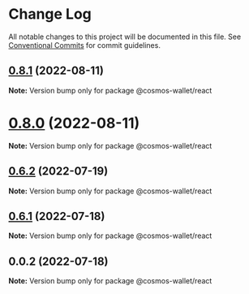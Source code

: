 # Change Log

All notable changes to this project will be documented in this file.
See [Conventional Commits](https://conventionalcommits.org) for commit guidelines.

## [0.8.1](https://github.com/cosmology-tech/cosmos-wallet/compare/@cosmos-wallet/react@0.8.0...@cosmos-wallet/react@0.8.1) (2022-08-11)

**Note:** Version bump only for package @cosmos-wallet/react





# [0.8.0](https://github.com/cosmology-tech/cosmos-wallet/compare/@cosmos-wallet/react@0.6.2...@cosmos-wallet/react@0.8.0) (2022-08-11)

**Note:** Version bump only for package @cosmos-wallet/react





## [0.6.2](https://github.com/cosmology-tech/cosmos-wallet/compare/@cosmos-wallet/react@0.6.1...@cosmos-wallet/react@0.6.2) (2022-07-19)

**Note:** Version bump only for package @cosmos-wallet/react

## [0.6.1](https://github.com/cosmology-tech/cosmos-wallet/compare/@cosmos-wallet/react@0.0.2...@cosmos-wallet/react@0.6.1) (2022-07-18)

**Note:** Version bump only for package @cosmos-wallet/react

## 0.0.2 (2022-07-18)

**Note:** Version bump only for package @cosmos-wallet/react
